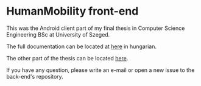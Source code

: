 # HumanMobility front-end
This was the Android client part of my final thesis in Computer Science Engineering BSc at University of Szeged.

The full documentation can be located at [here](https://github.com/vincedani/HumanMobilityBackEnd/blob/master/VinceDaniel-Final-Thesis-BSc-Hunarian.pdf) in hungarian.

The other part of the thesis can be located [here](https://github.com/vincedani/HumanMobilityBackEnd).

If you have any question, please write an e-mail or open a new issue to the back-end's repository.
